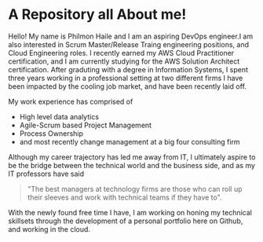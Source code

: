 # A Repository all About me!

Hello! My name is Philmon Haile and I am an aspiring DevOps engineer.I am also interested in Scrum Master/Release Traing engineering positions, and Cloud Engineering roles. I recently earned my AWS Cloud Practitioner certification, and I am currently studying for the AWS Solution Architect certification. After graduting with a degree in Information Systems, I spent three years working in a professional setting at two different firms I have been impacted by the cooling job market, and have been recently laid off.

My work experience has comprised of 
* High level data analytics 
* Agile-Scrum based Project Management 
* Process Ownership
* and most recently change management at a big four consulting firm

Although my career trajectory has led me away from IT, I ultimately aspire to be the bridge between the technical world and the business side, and as my IT professors have said 
>"The best managers at technology firms are those who can roll up their sleeves and work with technical teams if they have to".

With the newly found free time I have, I am working on honing my technical skillsets through the development of a personal portfolio here on Github, and working in the cloud.
